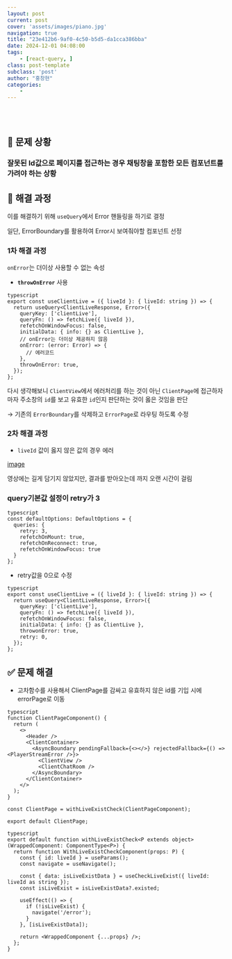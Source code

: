 ```yaml
---
layout: post
current: post
cover: 'assets/images/piano.jpg'
navigation: true
title: "23e412b6-9af0-4c50-b5d5-da1cca386bba"
date: 2024-12-01 04:08:00
tags:
    - [react-query, ]
class: post-template
subclass: 'post'
author: "홍창현"
categories:
    - 
---
```

<br><br>

## 🚨 문제 상황


### 잘못된 Id값으로 페이지를 접근하는 경우 채팅창을 포함한 모든 컴포넌트를 가려야 하는 상황


## 🏃 해결 과정


이를 해결하기 위해 `useQuery`에서 Error 핸들링을 하기로 결정


일단, ErrorBoundary를 활용하여 Error시 보여줘야할 컴포넌트 선정


### 1차 해결 과정


`onError`는 더이상 사용할 수 없는 속성

- **`throwOnError`** 사용


```
typescript
export const useClientLive = ({ liveId }: { liveId: string }) => {
  return useQuery<ClientLiveResponse, Error>({
    queryKey: ['clientLive'],
    queryFn: () => fetchLive({ liveId }),
    refetchOnWindowFocus: false,
    initialData: { info: {} as ClientLive },
    // onError는 더이상 제공하지 않음
    onError: (error: Error) => {
      // 에러코드
    },
    throwOnError: true,
  });
};

```



다시 생각해보니 `ClientView`에서 에러처리를 하는 것이 아닌 `ClientPage`에 접근하자마자 주소창의 `id`를 보고 유효한 `id`인지 판단하는 것이 옳은 것임을 판단


→ 기존의 `ErrorBoundary`를 삭제하고 `ErrorPage`로 라우팅 하도록 수정


### 2차 해결 과정

- `liveId` 값이 옳지 않은 값의 경우 에러

[image](https://prod-files-secure.s3.us-west-2.amazonaws.com/ccf16174-2ad8-4e34-8ea6-9046cc60f199/605ffe33-fd6e-4ec4-9622-58401e9e6cab/20241201-1644-35.2177938.mp4?X-Amz-Algorithm=AWS4-HMAC-SHA256&X-Amz-Content-Sha256=UNSIGNED-PAYLOAD&X-Amz-Credential=AKIAT73L2G45FSPPWI6X%2F20241230%2Fus-west-2%2Fs3%2Faws4_request&X-Amz-Date=20241230T145116Z&X-Amz-Expires=3600&X-Amz-Signature=1f86dfd23567ca8b05f6dda5a6bee108329605bc54cadf699ef040250fdce272&X-Amz-SignedHeaders=host&x-id=GetObject)


영상에는 길게 담기지 않았지만, 결과를 받아오는데 까지 오랜 시간이 걸림


### query기본값 설정이 retry가 3



```
typescript
const defaultOptions: DefaultOptions = {
  queries: {
    retry: 3,
    refetchOnMount: true,
    refetchOnReconnect: true,
    refetchOnWindowFocus: true
  }
};

```


- retry값을 0으로 수정


```
typescript
export const useClientLive = ({ liveId }: { liveId: string }) => {
  return useQuery<ClientLiveResponse, Error>({
    queryKey: ['clientLive'],
    queryFn: () => fetchLive({ liveId }),
    refetchOnWindowFocus: false,
    initialData: { info: {} as ClientLive },
    throwonError: true,
    retry: 0,
  });
};

```



## ✅ 문제 해결

- 고차함수를 사용해서 ClientPage를 감싸고 유효하지 않은 id를 기입 시에 errorPage로 이동


```
typescript
function ClientPageComponent() {
  return (
    <>
      <Header />
      <ClientContainer>
        <AsyncBoundary pendingFallback={<></>} rejectedFallback={() => <PlayerStreamError />}>
          <ClientView />
          <ClientChatRoom />
        </AsyncBoundary>
      </ClientContainer>
    </>
  );
}

const ClientPage = withLiveExistCheck(ClientPageComponent);

export default ClientPage;

```




```
typescript
export default function withLiveExistCheck<P extends object>(WrappedComponent: ComponentType<P>) {
  return function WithLiveExistCheckComponent(props: P) {
    const { id: liveId } = useParams();
    const navigate = useNavigate();

    const { data: isLiveExistData } = useCheckLiveExist({ liveId: liveId as string });
    const isLiveExist = isLiveExistData?.existed;

    useEffect(() => {
      if (!isLiveExist) {
        navigate('/error');
      }
    }, [isLiveExistData]);

    return <WrappedComponent {...props} />;
  };
}

```


